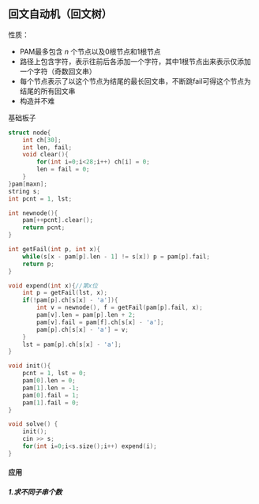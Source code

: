## 回文自动机（回文树）

性质：

- PAM最多包含 $n$ 个节点以及0根节点和1根节点
- 路径上包含字符，表示往前后各添加一个字符，其中1根节点出来表示仅添加一个字符（奇数回文串）
- 每个节点表示了以这个节点为结尾的最长回文串，不断跳fail可得这个节点为结尾的所有回文串
- 构造并不难

基础板子

```c++
struct node{
    int ch[30];
    int len, fail;
    void clear(){
        for(int i=0;i<28;i++) ch[i] = 0;
        len = fail = 0;
    }
}pam[maxn];
string s;
int pcnt = 1, lst;

int newnode(){
    pam[++pcnt].clear();
    return pcnt;
}

int getFail(int p, int x){
    while(s[x - pam[p].len - 1] != s[x]) p = pam[p].fail;
    return p;
}

void expend(int x){//第x位
    int p = getFail(lst, x);
    if(!pam[p].ch[s[x] - 'a']){
        int v = newnode(), f = getFail(pam[p].fail, x);
        pam[v].len = pam[p].len + 2;
        pam[v].fail = pam[f].ch[s[x] - 'a'];
        pam[p].ch[s[x] - 'a'] = v;
    }
    lst = pam[p].ch[s[x] - 'a'];
}

void init(){
    pcnt = 1, lst = 0;
    pam[0].len = 0;
    pam[1].len = -1;
    pam[0].fail = 1;
    pam[1].fail = 0;
}

void solve() {
    init();
    cin >> s;
    for(int i=0;i<s.size();i++) expend(i);
}
```



#### 应用

##### 1.求不同子串个数

